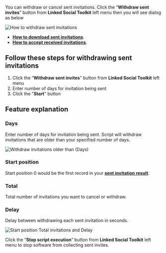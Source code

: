 You can withdraw or cancel sent invitations. Click the “**Withdraw sent invites**” button from  **Linked Social Toolkit** left menu then you will see dialog as below

![How to withdraw sent invitations](https://github.com/ZiaUrR3hman/LinkedSocialToolkit/raw/master/images/How-to-Withdraw-sent-invites.png)

* [**How to download sent invitations**](https://github.com/ZiaUrR3hman/LinkedSocialToolkit/wiki/How-to-download-sent-invitations).
* [**How to accept received invitations**](https://github.com/ZiaUrR3hman/LinkedSocialToolkit/wiki/How-to-accept-received-invitations).

## Follow these steps for withdrawing sent invitations
1. Click the “**Withdraw sent invites**” button from  **Linked Social Toolkit** left menu
2. Enter number of days for invitation being sent
3. Click the "**Start**" button

## Feature explanation
### Days
Enter number of days for invitation being sent. Script will withdraw invitations that are older than your specified number of days.

![Withdraw invitations older than (Days)](https://github.com/ZiaUrR3hman/LinkedSocialToolkit/raw/master/images/Withdraw-invitations-older-than.png)

### Start position
Start position 0 would be the first record in your [**sent invitation result**](https://www.linkedin.com/mynetwork/invitation-manager/sent/).

### Total
Total number of invitations you want to cancel or withdraw.

### Delay
Delay between withdrawing each sent invitation in seconds.

![Start position Total invitations and Delay](https://github.com/ZiaUrR3hman/LinkedSocialToolkit/raw/master/images/Start-position-Total-invites-Delay.png)

Click the “**Stop script execution**” button from **Linked Social Toolkit** left menu to stop software from collecting sent invites.
